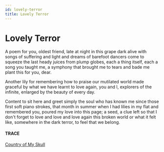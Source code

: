 ```yaml
---
id: lovely-terror
title: Lovely Terror 
---
```


# Lovely Terror

A poem for you, oldest friend,
late at night in this grape dark
alive with songs of suffering and light
and dreams of barefoot dancers
come to squeeze the last heady juices
from plump globes, each a thing itself,
each a song you taught me,
a symphony that brought me to tears
and bade me plant this for you, dear.

Another lily for remembering 
how to praise our mutilated world 
made graceful by what we have learnt 
to love again,
you and I, explorers of the infinite,
enlarged by the beauty of every day.

Content to sit here 
and greet simply the soul 
who has known me 
since those first soft piano strokes,
that month in summer 
when I had lilies in my flat 
and remembered you,
poured my love into this page;
a seed, 
a clue left so that I don't forget
to love and love and love again 
this broken world
or what it felt like, 
somewhere in the dark terror,
to feel that we belong.


#### TRACE

[Country of My Skull](http://andytudhope.africa/yours-sincerely-masters-thesis/#krog)
